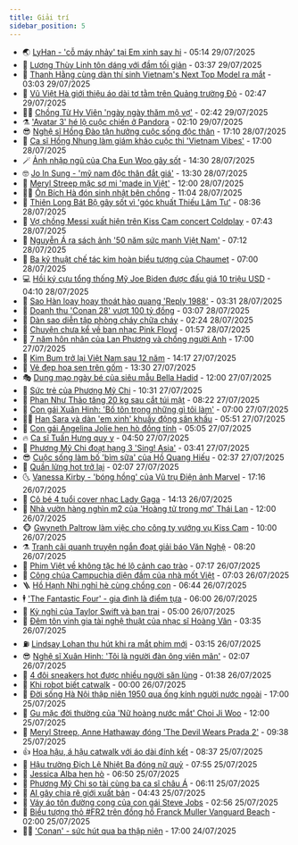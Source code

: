 ```yaml
---
title: Giải trí
sidebar_position: 5
---
```


<!-- vnexpress-giai-tri:START -->
- 🌏 [LyHan - &#39;cỗ máy nhảy&#39; tại Em xinh say hi](https://vnexpress.net/lyhan-co-may-nhay-tai-em-xinh-say-hi-4919778.html) - 05:14 29/07/2025
- 💫 [Lương Thùy Linh tôn dáng với đầm tối giản](https://vnexpress.net/luong-thuy-linh-ton-dang-voi-dam-toi-gian-4920103.html) - 03:37 29/07/2025
- 🌮 [Thanh Hằng cùng dàn thí sinh Vietnam&#39;s Next Top Model ra mắt](https://vnexpress.net/thanh-hang-cung-dan-thi-sinh-vietnam-s-next-top-model-ra-mat-4919970.html) - 03:03 29/07/2025
- 🧠 [Vũ Việt Hà giới thiệu áo dài tơ tằm trên Quảng trường Đỏ](https://vnexpress.net/vu-viet-ha-gioi-thieu-ao-dai-to-tam-tren-quang-truong-do-4919716.html) - 02:47 29/07/2025
- 👨‍🏫 [Chồng Từ Hy Viên &#39;ngày ngày thăm mộ vợ&#39;](https://vnexpress.net/chong-tu-hy-vien-ngay-ngay-tham-mo-vo-4920074.html) - 02:42 29/07/2025
- ⚗️ [&#39;Avatar 3&#39; hé lộ cuộc chiến ở Pandora](https://vnexpress.net/avatar-3-he-lo-cuoc-chien-o-pandora-4920026.html) - 02:10 29/07/2025
- 😎 [Nghệ sĩ Hồng Đào tận hưởng cuộc sống độc thân](https://vnexpress.net/nghe-si-hong-dao-tan-huong-cuoc-song-doc-than-4919851.html) - 17:10 28/07/2025
- 🫣 [Ca sĩ Hồng Nhung làm giám khảo cuộc thi &#39;Vietnam Vibes&#39;](https://vnexpress.net/ca-si-hong-nhung-lam-giam-khao-cuoc-thi-vietnam-vibes-4918970.html) - 17:00 28/07/2025
- 🪄 [Ảnh nhập ngũ của Cha Eun Woo gây sốt](https://vnexpress.net/anh-nhap-ngu-cua-cha-eun-woo-gay-sot-4919954.html) - 14:30 28/07/2025
- 🤓 [Jo In Sung - &#39;mỹ nam độc thân đắt giá&#39;](https://vnexpress.net/jo-in-sung-my-nam-doc-than-dat-gia-4919510.html) - 13:30 28/07/2025
- 🫶 [Meryl Streep mặc sơ mi &#39;made in Việt&#39;](https://vnexpress.net/meryl-streep-mac-so-mi-made-in-viet-4919812.html) - 12:00 28/07/2025
- 🧑‍🏫 [Ôn Bích Hà đón sinh nhật bên chồng](https://vnexpress.net/on-bich-ha-don-sinh-nhat-ben-chong-4919862.html) - 11:04 28/07/2025
- 🦄 [Thiên Long Bát Bộ gây sốt vì &#39;góc khuất Thiếu Lâm Tự&#39;](https://vnexpress.net/thien-long-bat-bo-gay-sot-vi-goc-khuat-thieu-lam-tu-4919696.html) - 08:36 28/07/2025
- 💫 [Vợ chồng Messi xuất hiện trên Kiss Cam concert Coldplay](https://vnexpress.net/vo-chong-messi-xuat-hien-tren-kiss-cam-concert-coldplay-4919773.html) - 07:43 28/07/2025
- 🎊 [Nguyễn Á ra sách ảnh &#39;50 năm sức mạnh Việt Nam&#39;](https://vnexpress.net/nguyen-a-ra-sach-anh-50-nam-suc-manh-viet-nam-4919485.html) - 07:12 28/07/2025
- 👹 [Ba kỹ thuật chế tác kim hoàn biểu tượng của Chaumet](https://vnexpress.net/ba-ky-thuat-che-tac-kim-hoan-bieu-tuong-cua-chaumet-4919270.html) - 07:00 28/07/2025
- 💻 [Hồi ký cựu tổng thống Mỹ Joe Biden được đấu giá 10 triệu USD](https://vnexpress.net/hoi-ky-cuu-tong-thong-my-joe-biden-duoc-dau-gia-10-trieu-usd-4918858.html) - 04:10 28/07/2025
- 🤡 [Sao Hàn loay hoay thoát hào quang &#39;Reply 1988&#39;](https://vnexpress.net/sao-han-loay-hoay-thoat-hao-quang-reply-1988-4916632.html) - 03:31 28/07/2025
- 🥰 [Doanh thu &#39;Conan 28&#39; vượt 100 tỷ đồng](https://vnexpress.net/doanh-thu-conan-28-vuot-100-ty-dong-4919612.html) - 03:07 28/07/2025
- 🚀 [Dàn sao diễn tập phòng cháy chữa cháy](https://vnexpress.net/dan-sao-dien-tap-phong-chay-chua-chay-4919547.html) - 02:24 28/07/2025
- 📝 [Chuyện chưa kể về ban nhạc Pink Floyd](https://vnexpress.net/chuyen-chua-ke-ve-ban-nhac-pink-floyd-4915658.html) - 01:57 28/07/2025
- 🐲 [7 năm hôn nhân của Lan Phương và chồng người Anh](https://vnexpress.net/7-nam-hon-nhan-cua-lan-phuong-va-chong-nguoi-anh-4919491.html) - 17:00 27/07/2025
- 🎃 [Kim Bum trở lại Việt Nam sau 12 năm](https://vnexpress.net/kim-bum-tro-lai-viet-nam-sau-12-nam-4919523.html) - 14:17 27/07/2025
- 🤠 [Vẻ đẹp hoa sen trên gốm](https://vnexpress.net/ve-dep-hoa-sen-tren-gom-4919518.html) - 13:30 27/07/2025
- 🎭 [Dung mạo ngày bé của siêu mẫu Bella Hadid](https://vnexpress.net/dung-mao-ngay-be-cua-sieu-mau-bella-hadid-4919469.html) - 12:00 27/07/2025
- 🧰 [Sức trẻ của Phương Mỹ Chi](https://vnexpress.net/suc-tre-cua-phuong-my-chi-4919435.html) - 10:31 27/07/2025
- 🦍 [Phan Như Thảo tăng 20 kg sau cắt túi mật](https://vnexpress.net/phan-nhu-thao-tang-20-kg-sau-cat-tui-mat-4917772.html) - 08:22 27/07/2025
- 🌝 [Con gái Xuân Hinh: &#39;Bố tôn trọng những gì tôi làm&#39;](https://vnexpress.net/con-gai-xuan-hinh-bo-ton-trong-nhung-gi-toi-lam-4919392.html) - 07:00 27/07/2025
- 🧑‍💻 [Han Sara và dàn &#39;em xinh&#39; khuấy động sân khấu](https://vnexpress.net/han-sara-va-dan-em-xinh-khuay-dong-san-khau-4919438.html) - 05:51 27/07/2025
- 🥸 [Con gái Angelina Jolie hẹn hò đồng tính](https://vnexpress.net/con-gai-angelina-jolie-hen-ho-dong-tinh-4919377.html) - 05:05 27/07/2025
- 🔥 [Ca sĩ Tuấn Hưng quy y](https://vnexpress.net/ca-si-tuan-hung-quy-y-4919012.html) - 04:50 27/07/2025
- 🐎 [Phương Mỹ Chi đoạt hạng 3 &#39;Sing! Asia&#39;](https://vnexpress.net/phuong-my-chi-doat-hang-3-sing-asia-4919165.html) - 03:41 27/07/2025
- 😎 [Cuộc sống làm bố &#39;bỉm sữa&#39; của Hồ Quang Hiếu](https://vnexpress.net/cuoc-song-lam-bo-bim-sua-cua-ho-quang-hieu-4915519.html) - 02:37 27/07/2025
- 🦄 [Quần lửng hot trở lại](https://vnexpress.net/quan-lung-hot-tro-lai-4918511.html) - 02:07 27/07/2025
- 🌜 [Vanessa Kirby - &#39;bóng hồng&#39; của Vũ trụ Điện ảnh Marvel](https://vnexpress.net/vanessa-kirby-bong-hong-cua-vu-tru-dien-anh-marvel-4918674.html) - 17:16 26/07/2025
- 🚦 [Cô bé 4 tuổi cover nhạc Lady Gaga](https://vnexpress.net/co-be-4-tuoi-cover-nhac-lady-gaga-4919170.html) - 14:13 26/07/2025
- 🧐 [Nhà vườn hàng nghìn m2 của &#39;Hoàng tử trong mơ&#39; Thái Lan](https://vnexpress.net/nha-vuon-hang-nghin-m2-cua-hoang-tu-trong-mo-thai-lan-4919082.html) - 12:00 26/07/2025
- 🐵 [Gwyneth Paltrow làm việc cho công ty vướng vụ Kiss Cam](https://vnexpress.net/gwyneth-paltrow-lam-viec-cho-cong-ty-vuong-vu-kiss-cam-4919218.html) - 10:00 26/07/2025
- ⚗️ [Tranh cãi quanh truyện ngắn đoạt giải báo Văn Nghệ](https://vnexpress.net/tranh-cai-quanh-truyen-ngan-doat-giai-bao-van-nghe-4918978.html) - 08:20 26/07/2025
- 👺 [Phim Việt về không tặc hé lộ cảnh cao trào](https://vnexpress.net/phim-viet-ve-khong-tac-he-lo-canh-cao-trao-4919233.html) - 07:17 26/07/2025
- 🌊 [Công chúa Campuchia diện đầm của nhà mốt Việt](https://vnexpress.net/cong-chua-campuchia-dien-dam-cua-nha-mot-viet-4919199.html) - 07:03 26/07/2025
- 🪜 [Hồ Hạnh Nhi nghỉ hè cùng chồng con](https://vnexpress.net/ho-hanh-nhi-nghi-he-cung-chong-con-4919210.html) - 06:44 26/07/2025
- 🕴 [&#39;The Fantastic Four&#39; - gia đình là điểm tựa](https://vnexpress.net/giai-tri/phim/thu-vien-phim/the-fantastic-four-first-steps-825) - 06:00 26/07/2025
- 💃 [Kỳ nghỉ của Taylor Swift và bạn trai](https://vnexpress.net/ky-nghi-cua-taylor-swift-va-ban-trai-4918662.html) - 05:00 26/07/2025
- 🦄 [Đêm tôn vinh gia tài nghệ thuật của nhạc sĩ Hoàng Vân](https://vnexpress.net/dem-ton-vinh-gia-tai-nghe-thuat-cua-nhac-si-hoang-van-4919151.html) - 03:35 26/07/2025
- ⛽️ [Lindsay Lohan thu hút khi ra mắt phim mới](https://vnexpress.net/lindsay-lohan-thu-hut-khi-ra-mat-phim-moi-4918876.html) - 03:15 26/07/2025
- 😎 [Nghệ sĩ Xuân Hinh: &#39;Tôi là người đàn ông viên mãn&#39;](https://vnexpress.net/nghe-si-xuan-hinh-toi-la-nguoi-dan-ong-vien-man-4918526.html) - 02:07 26/07/2025
- 🌊 [4 đôi sneakers hot được nhiều người săn lùng](https://vnexpress.net/4-doi-sneakers-hot-duoc-nhieu-nguoi-san-lung-4917800.html) - 01:38 26/07/2025
- 🐲 [Khi robot biết catwalk](https://vnexpress.net/khi-robot-biet-catwalk-4918859.html) - 00:00 26/07/2025
- 💂 [Đời sống Hà Nội thập niên 1950 qua ống kính người nước ngoài](https://vnexpress.net/doi-song-ha-noi-thap-nien-1950-qua-ong-kinh-nguoi-nuoc-ngoai-4918981.html) - 17:00 25/07/2025
- 🙉 [Gu mặc đời thường của &#39;Nữ hoàng nước mắt&#39; Choi Ji Woo](https://vnexpress.net/gu-mac-doi-thuong-cua-nu-hoang-nuoc-mat-choi-ji-woo-4918083.html) - 12:00 25/07/2025
- 💪 [Meryl Streep,  Anne Hathaway đóng &#39;The Devil Wears Prada 2&#39;](https://vnexpress.net/meryl-streep-anne-hathaway-dong-the-devil-wears-prada-2-4918936.html) - 09:38 25/07/2025
- 👍 [Hoa hậu, á hậu catwalk với áo dài đính kết](https://vnexpress.net/hoa-hau-a-hau-catwalk-voi-ao-dai-dinh-ket-4918905.html) - 08:37 25/07/2025
- 💪 [Hậu trường Địch Lệ Nhiệt Ba đóng nữ quỷ](https://vnexpress.net/hau-truong-dich-le-nhiet-ba-dong-nu-quy-4918889.html) - 07:55 25/07/2025
- 💄 [Jessica Alba hẹn hò](https://vnexpress.net/jessica-alba-hen-ho-4918773.html) - 06:50 25/07/2025
- 🦩 [Phương Mỹ Chi so tài cùng ba ca sĩ châu Á](https://vnexpress.net/phuong-my-chi-so-tai-cung-ba-ca-si-chau-a-4918335.html) - 06:11 25/07/2025
- 🥸 [AI gây chia rẽ giới xuất bản](https://vnexpress.net/ai-gay-chia-re-gioi-xuat-ban-4917906.html) - 04:43 25/07/2025
- 🧰 [Váy áo tôn đường cong của con gái Steve Jobs](https://vnexpress.net/vay-ao-ton-duong-cong-cua-con-gai-steve-jobs-4918294.html) - 02:56 25/07/2025
- 💼 [Biểu tượng thỏ #FR2 trên đồng hồ Franck Muller Vanguard Beach](https://vnexpress.net/bieu-tuong-tho-fr2-tren-dong-ho-franck-muller-vanguard-beach-4917191.html) - 02:00 25/07/2025
- 🧑‍💻 [&#39;Conan&#39; - sức hút qua ba thập niên](https://vnexpress.net/conan-suc-hut-qua-ba-thap-nien-4917212.html) - 17:00 24/07/2025<!-- vnexpress-giai-tri:END -->

